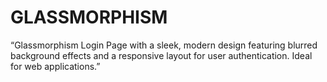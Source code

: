 # GLASSMORPHISM
“Glassmorphism Login Page with a sleek, modern design featuring blurred background effects and a responsive layout for user authentication. Ideal for web applications.”
